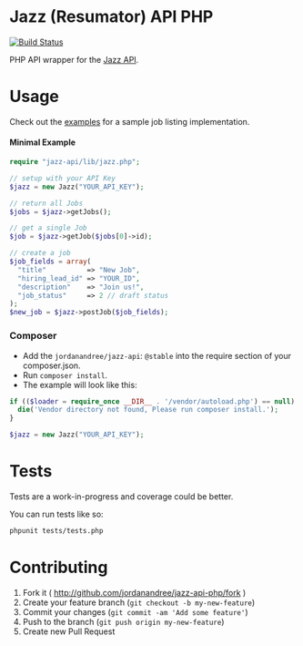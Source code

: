 # Jazz (Resumator) API PHP

[![Build Status](https://travis-ci.org/jordanandree/jazz-api.svg?branch=master)](https://travis-ci.org/jordanandree/jazz-api)

PHP API wrapper for the [Jazz API](http://www.resumatorapi.com/).

# Usage

Check out the [examples](examples) for a sample job listing implementation.

#### Minimal Example

```php
require "jazz-api/lib/jazz.php";

// setup with your API Key
$jazz = new Jazz("YOUR_API_KEY");

// return all Jobs
$jobs = $jazz->getJobs();

// get a single Job
$job = $jazz->getJob($jobs[0]->id);

// create a job
$job_fields = array(
  "title"          => "New Job",
  "hiring_lead_id" => "YOUR_ID",
  "description"    => "Join us!",
  "job_status"     => 2 // draft status
);
$new_job = $jazz->postJob($job_fields);
```

### Composer

- Add the `jordanandree/jazz-api`: `@stable` into the require section of your composer.json.
- Run `composer install`.
- The example will look like this:

```php
if (($loader = require_once __DIR__ . '/vendor/autoload.php') == null)  {
  die('Vendor directory not found, Please run composer install.');
}

$jazz = new Jazz("YOUR_API_KEY");
```

# Tests

Tests are a work-in-progress and coverage could be better.

You can run tests like so:
```bash
phpunit tests/tests.php
```

# Contributing

1. Fork it ( http://github.com/jordanandree/jazz-api-php/fork )
2. Create your feature branch (`git checkout -b my-new-feature`)
3. Commit your changes (`git commit -am 'Add some feature'`)
4. Push to the branch (`git push origin my-new-feature`)
5. Create new Pull Request
